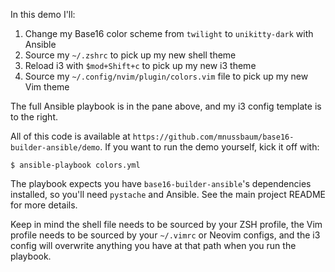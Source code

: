 In this demo I'll:

  1. Change my Base16 color scheme from `twilight` to `unikitty-dark` with Ansible
  2. Source my `~/.zshrc` to pick up my new shell theme
  3. Reload i3 with `$mod+Shift+c` to pick up my new i3 theme
  4. Source my `~/.config/nvim/plugin/colors.vim` file to pick up my new Vim theme

The full Ansible playbook is in the pane above, and my i3 config template is to
the right.

All of this code is available at `https://github.com/mnussbaum/base16-builder-ansible/demo`.
If you want to run the demo yourself, kick it off with:

    $ ansible-playbook colors.yml

The playbook expects you have `base16-builder-ansible`'s dependencies
installed, so you'll need `pystache` and Ansible. See the main project README
for more details.

Keep in mind the shell file needs to be sourced by your ZSH profile, the Vim
profile needs to be sourced by your `~/.vimrc` or Neovim configs, and the i3
config will overwrite anything you have at that path when you run the playbook.
